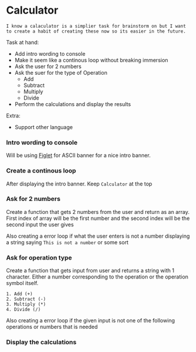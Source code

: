 # Calculator

```
I know a calaculator is a simplier task for brainstorm on but I want to create a habit of creating these now so its easier in the future.
```

Task at hand:

- Add intro wording to console
- Make it seem like a continous loop without breaking immersion
- Ask the user for 2 numbers
- Ask the suer for the type of Operation
  - Add
  - Subtract
  - Multiply
  - Divide
- Perform the calculations and display the results

Extra:

- Support other language

### Intro wording to console

Will be using [Figlet](https://www.npmjs.com/package/figlet) for ASCII banner for a nice intro banner.

### Create a continous loop

After displaying the intro banner. Keep `Calculator` at the top

### Ask for 2 numbers

Create a function that gets 2 numbers from the user and return as an array. First index of array will be the first number and the second index will be the second input the user gives

Also creating a error loop if what the user enters is not a number displaying a string saying `This is not a number` or some sort

### Ask for operation type

Create a function that gets input from user and returns a string with 1 character. Either a number corresponding to the operation or the operation symbol itself.

```
1. Add (+)
2. Subtract (-)
3. Multiply (*)
4. Divide (/)
```

Also creating a error loop if the given input is not one of the following operations or numbers that is needed

### Display the calculations
